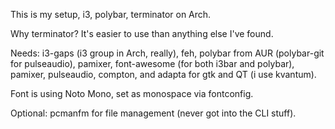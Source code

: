 This is my setup, i3, polybar, terminator on Arch.

Why terminator?  It's easier to use than anything else I've found.

Needs: i3-gaps (i3 group in Arch, really), feh, polybar from AUR (polybar-git for
pulseaudio), pamixer, font-awesome (for both i3bar and polybar), pamixer,
pulseaudio, compton, and adapta for gtk and QT (i use kvantum).

Font is using Noto Mono, set as monospace via fontconfig.

Optional: pcmanfm for file management (never got into the CLI stuff).
